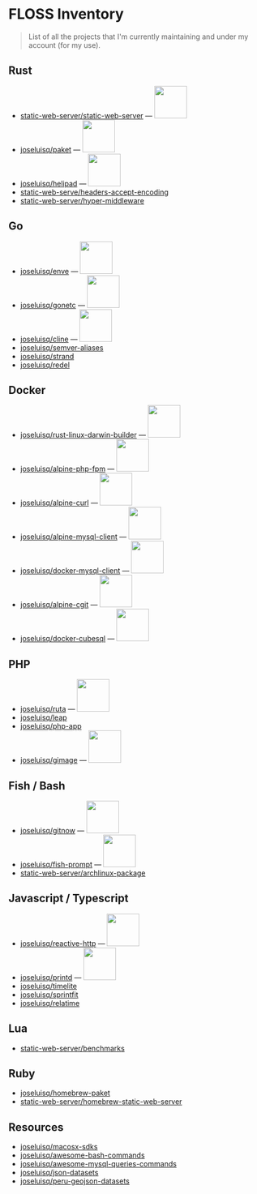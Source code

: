 # FLOSS Inventory

> List of all the projects that I'm currently maintaining and under my account (for my use).

## Rust

- <a href="https://github.com/static-web-server/static-web-server">static-web-server/static-web-server</a> — <a href="https://github.com/static-web-server/static-web-server/actions/workflows/devel.yml" title="GitHub Workflow Status"><img src="https://github.com/static-web-server/static-web-server/actions/workflows/devel.yml/badge.svg?branch=master" width="64" /></a>
- <a href="https://github.com/joseluisq/paket">joseluisq/paket</a> — <a href="https://github.com/joseluisq/paket/actions/workflows/devel.yml" title="GitHub Workflow Status"><img src="https://github.com/joseluisq/paket/actions/workflows/devel.yml/badge.svg?branch=master" width="64" /></a>
- <a href="https://github.com/joseluisq/helipad">joseluisq/helipad</a> — <a href="https://github.com/joseluisq/helipad/actions/workflows/devel.yml" title="GitHub Workflow Status"><img src="https://github.com/joseluisq/helipad/actions/workflows/devel.yml/badge.svg?branch=master" width="64" /></a>
- <a href="https://github.com/static-web-serve/headers-accept-encoding">static-web-serve/headers-accept-encoding</a>
- <a href="https://github.com/static-web-server/hyper-middleware">static-web-server/hyper-middleware</a>

## Go

- <a href="https://github.com/joseluisq/enve">joseluisq/enve</a> — <a href="https://github.com/joseluisq/enve/actions/workflows/devel.yml" title="GitHub Workflow Status"><img src="https://github.com/joseluisq/enve/actions/workflows/devel.yml/badge.svg?branch=master" width="64" /></a>
- <a href="https://github.com/joseluisq/gonetc">joseluisq/gonetc</a> — <a href="https://github.com/joseluisq/gonetc/actions/workflows/devel.yml" title="GitHub Workflow Status"><img src="https://github.com/joseluisq/gonetc/actions/workflows/devel.yml/badge.svg?branch=master" width="64" /></a>
- <a href="https://github.com/joseluisq/cline">joseluisq/cline</a> — <a href="https://github.com/joseluisq/cline/actions/workflows/devel.yml" title="GitHub Workflow Status"><img src="https://github.com/joseluisq/cline/actions/workflows/devel.yml/badge.svg?branch=master" width="64" /></a>
- <a href="https://github.com/joseluisq/semver-aliases">joseluisq/semver-aliases</a>
- <a href="https://github.com/joseluisq/strand">joseluisq/strand</a>
- <a href="https://github.com/joseluisq/redel">joseluisq/redel</a>

## Docker

- <a href="https://github.com/joseluisq/rust-linux-darwin-builder">joseluisq/rust-linux-darwin-builder</a> — <a href="https://cirrus-ci.com/github/joseluisq/rust-linux-darwin-builder" title="Cirrus CI Status"><img src="https://api.cirrus-ci.com/github/joseluisq/rust-linux-darwin-builder.svg" width="64" /></a>
- <a href="https://github.com/joseluisq/alpine-php-fpm">joseluisq/alpine-php-fpm</a> — <a href="https://github.com/joseluisq/alpine-php-fpm/actions/workflows/devel-8.2.yml" title="GitHub Workflow Status"><img src="https://github.com/joseluisq/alpine-php-fpm/actions/workflows/devel-8.2.yml/badge.svg?branch=master" width="64" /></a>
- <a href="https://github.com/joseluisq/alpine-curl">joseluisq/alpine-curl</a> — <a href="https://github.com/joseluisq/alpine-curl/actions/workflows/devel.yml" title="GitHub Workflow Status"><img src="https://github.com/joseluisq/alpine-curl/actions/workflows/devel.yml/badge.svg?branch=master" width="64" /></a>
- <a href="https://github.com/joseluisq/alpine-mysql-client">joseluisq/alpine-mysql-client</a> — <a href="https://github.com/joseluisq/alpine-mysql-client/actions/workflows/devel.yml" title="GitHub Workflow Status"><img src="https://github.com/joseluisq/alpine-mysql-client/actions/workflows/devel.yml/badge.svg?branch=master" width="64" /></a>
- <a href="https://github.com/joseluisq/docker-mysql-client">joseluisq/docker-mysql-client</a> — <a href="https://github.com/joseluisq/docker-mysql-client/actions/workflows/devel.yml" title="GitHub Workflow Status"><img src="https://github.com/joseluisq/docker-mysql-client/actions/workflows/devel.yml/badge.svg?branch=master" width="64" /></a>
- <a href="https://github.com/joseluisq/alpine-cgit">joseluisq/alpine-cgit</a> — <a href="https://github.com/joseluisq/alpine-cgit/actions/workflows/devel.yml" title="GitHub Workflow Status"><img src="https://github.com/joseluisq/alpine-cgit/actions/workflows/devel.yml/badge.svg?branch=master" width="64" /></a>
- <a href="https://github.com/joseluisq/docker-cubesql">joseluisq/docker-cubesql</a> — <a href="https://github.com/joseluisq/docker-cubesql/actions/workflows/devel.yml" title="GitHub Workflow Status"><img src="https://github.com/joseluisq/docker-cubesql/actions/workflows/devel.yml/badge.svg?branch=master" width="64" /></a>

## PHP

- <a href="https://github.com/joseluisq/ruta">joseluisq/ruta</a> — <a href="https://github.com/joseluisq/ruta/actions/workflows/tests.yml" title="GitHub Workflow Status"><img src="https://github.com/joseluisq/ruta/actions/workflows/tests.yml/badge.svg?branch=master" width="64" /></a>
- <a href="https://github.com/joseluisq/leap">joseluisq/leap</a>
- <a href="https://github.com/joseluisq/php-app">joseluisq/php-app</a>
- <a href="https://github.com/joseluisq/gimage">joseluisq/gimage</a> — <a href="https://github.com/joseluisq/gimage/actions/workflows/devel.yml" title="GitHub Workflow Status"><img src="https://github.com/joseluisq/gimage/actions/workflows/devel.yml/badge.svg?branch=master" width="64" /></a>

## Fish / Bash

- <a href="https://github.com/joseluisq/gitnow">joseluisq/gitnow</a> — <a href="https://github.com/joseluisq/gitnow/actions/workflows/ci.yml" title="GitHub Workflow Status"><img src="https://github.com/joseluisq/gitnow/actions/workflows/ci.yml/badge.svg?branch=master" width="64" /></a>
- <a href="https://github.com/joseluisq/fish-prompt">joseluisq/fish-prompt</a> — <a href="https://github.com/joseluisq/fish-prompt/actions/workflows/devel.yml" title="GitHub Workflow Status"><img src="https://github.com/joseluisq/fish-prompt/actions/workflows/devel.yml/badge.svg?branch=master" width="64" /></a>
- <a href="https://github.com/static-web-server/archlinux-package">static-web-server/archlinux-package</a>

## Javascript / Typescript

- <a href="https://github.com/joseluisq/reactive-http">joseluisq/reactive-http</a> — <a href="https://github.com/joseluisq/reactive-http/actions/workflows/devel.yml" title="GitHub Workflow Status"><img src="https://github.com/joseluisq/reactive-http/actions/workflows/devel.yml/badge.svg?branch=master" width="64" /></a>
- <a href="https://github.com/joseluisq/printd">joseluisq/printd</a> — <a href="https://github.com/joseluisq/printd/actions/workflows/ci.yml" title="GitHub Workflow Status"><img src="https://github.com/joseluisq/printd/actions/workflows/ci.yml/badge.svg?branch=master" width="64" /></a>
- <a href="https://github.com/joseluisq/timelite">joseluisq/timelite</a>
- <a href="https://github.com/joseluisq/sprintfit">joseluisq/sprintfit</a>
- <a href="https://github.com/joseluisq/relatime">joseluisq/relatime</a>

## Lua

- <a href="https://github.com/static-web-server/benchmarks">static-web-server/benchmarks</a>

## Ruby

- <a href="https://github.com/joseluisq/homebrew-paket">joseluisq/homebrew-paket</a>
- <a href="https://github.com/static-web-server/homebrew-static-web-server">static-web-server/homebrew-static-web-server</a>

## Resources

- <a href="https://github.com/joseluisq/macosx-sdks">joseluisq/macosx-sdks</a>
- <a href="https://github.com/joseluisq/awesome-bash-commands">joseluisq/awesome-bash-commands</a>
- <a href="https://github.com/joseluisq/awesome-mysql-queries-commands">joseluisq/awesome-mysql-queries-commands</a>
- <a href="https://github.com/joseluisq/json-datasets">joseluisq/json-datasets</a>
- <a href="https://github.com/joseluisq/peru-geojson-datasets">joseluisq/peru-geojson-datasets</a>


